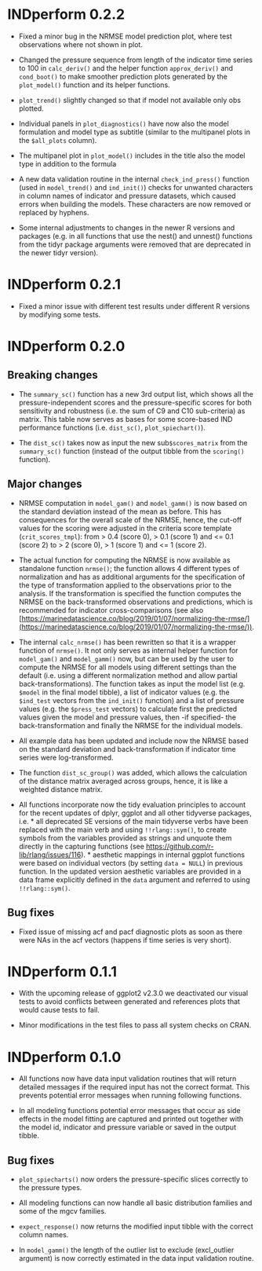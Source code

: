 # INDperform 0.2.2

* Fixed a minor bug in the NRMSE model prediction plot, where test observations where not shown in plot.

* Changed the pressure sequence from length of the indicator time series to 100 in `calc_deriv()` and the helper function `approx_deriv()` and `cond_boot()` to make smoother prediction plots generated by the `plot_model()` function and its helper functions.

* `plot_trend()` slightly changed so that if model not available only obs plotted.

* Individual panels in `plot_diagnostics()` have now also the model formulation and model type as subtitle (similar to the multipanel plots in the `$all_plots` column).

* The multipanel plot in `plot_model()` includes in the title also the model type in addition to the formula

* A new data validation routine in the internal `check_ind_press()` function (used in `model_trend()` and `ind_init()`) checks for unwanted characters in column names of indicator and pressure datasets, which caused errors when building the models. These characters are now removed or replaced by hyphens.

* Some internal adjustments to changes in the newer R versions and packages (e.g. in all functions that use the nest() and unnest() functions from the tidyr package arguments were removed that are deprecated in the newer tidyr version).


# INDperform 0.2.1

* Fixed a minor issue with different test results under different R versions by modifying some tests.


# INDperform 0.2.0

## Breaking changes

* The `summary_sc()` function has a new 3rd output list, which shows all the pressure-independent scores and the pressure-specific scores for both sensitivity and robustness (i.e. the sum of C9 and C10 sub-criteria) as matrix. This table now serves as bases for some score-based IND performance functions (i.e. `dist_sc()`, `plot_spiechart()`).

* The `dist_sc()` takes now as input the new sub`$scores_matrix` from the `summary_sc()` function (instead of the output tibble from the `scoring()` function).

## Major changes

* NRMSE computation in `model_gam()` and `model_gamm()` is now based on the standard deviation instead of the mean as before. This has consequences for the overall scale of the NRMSE, hence, the cut-off values for the scoring were adjusted in the criteria score template (`crit_scores_tmpl`): from > 0.4 (score 0), > 0.1 (score 1) and <= 0.1 (score 2) to > 2 (score 0), > 1 (score 1) and <= 1 (score 2).

* The actual function for computing the NRMSE is now available as standalone function `nrmse()`; the function allows 4 different types of normalization and has as additional arguments for the specification of the type of transformation applied to the observations prior to the analysis. If the transformation is specified the function computes the NRMSE on the back-transformed observations and predictions, which is recommended for indicator cross-comparisons (see also [https://marinedatascience.co/blog/2019/01/07/normalizing-the-rmse/](https://marinedatascience.co/blog/2019/01/07/normalizing-the-rmse/)).

* The internal `calc_nrmse()` has been rewritten so that it is a wrapper function of `nrmse()`. It not only serves as internal helper function for `model_gam()` and `model_gamm()` now, but can be used by the user to compute the NRMSE for all models using different settings than the default (i.e. using a different normalization method and allow partial back-transformations). The function takes as input the model list (e.g. `$model` in the final model tibble), a list of indicator values (e.g. the `$ind_test` vectors from the `ind_init()` function) and a list of pressure values (e.g. the `$press_test` vectors) to calculate first the predicted values given the model and pressure values, then -if specified- the back-transformation and finally the NRMSE for the individual models.

* All example data has been updated and include now the NRMSE based on the standard deviation and back-transformation if indicator time series were log-transformed.

* The function `dist_sc_group()` was added, which allows the calculation of the distance matrix averaged across groups, hence, it is like a weighted distance matrix.

* All functions incorporate now the tidy evaluation principles to account for the recent updates of dplyr, ggplot and all other tidyverse packages, i.e. 
		* all deprecated SE versions of the main tidyverse verbs have been replaced with the main verb and using `!!rlang::sym()`, to create symbols from the variables provided as strings and unquote them directly in the capturing functions (see https://github.com/r-lib/rlang/issues/116).
		* aesthetic mappings in internal ggplot functions were based on individual vectors (by setting `data = NULL`) in previous function. In the updated version aesthetic variables are provided in a data frame explicitly defined in the `data` argument and referred to using `!!rlang::sym()`.

## Bug fixes

* Fixed issue of missing acf and pacf diagnostic plots as soon as there were NAs in the acf vectors (happens if time series is very short).



# INDperform 0.1.1

* With the upcoming release of ggplot2 v2.3.0 we deactivated our visual tests to avoid conflicts between generated and references plots that would cause tests to fail.

* Minor modifications in the test files to pass all system checks on CRAN.

# INDperform 0.1.0

* All functions now have data input validation routines that will return detailed messages if the required input has not the correct format. This prevents potential error messages when running following functions.

* In all modeling functions potential error messages that occur as side effects in the model fitting are captured and printed out together with the model id, indicator and pressure variable or saved in the output tibble.

## Bug fixes

* `plot_spiecharts()` now orders the pressure-specific slices correctly to the pressure types.

* All modeling functions can now handle all basic distribution families and some of the mgcv families.

* `expect_response()` now returns the modified input tibble with the correct column names.

* In `model_gamm()` the length of the outlier list to exclude (excl_outlier argument) is now correctly estimated in the data input validation routine.



